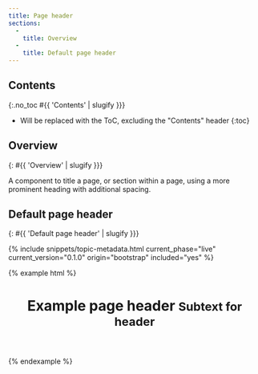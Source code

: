 ```yaml
---
title: Page header
sections:
  -
    title: Overview
  -
    title: Default page header
---
```


## Contents
{:.no_toc #{{ 'Contents' | slugify }}}

* Will be replaced with the ToC, excluding the "Contents" header
{:toc}

## Overview
{: #{{ 'Overview' | slugify }}}

A component to title a page, or section within a page, using a more prominent heading with additional spacing.

## Default page header
{: #{{ 'Default page header' | slugify }}}

{% include snippets/topic-metadata.html current_phase="live" current_version="0.1.0" origin="bootstrap" included="yes" %}

{% example html %}
<header class="page-header">
  <h1>Example page header <small>Subtext for header</small></h1>
</header>
{% endexample %}
